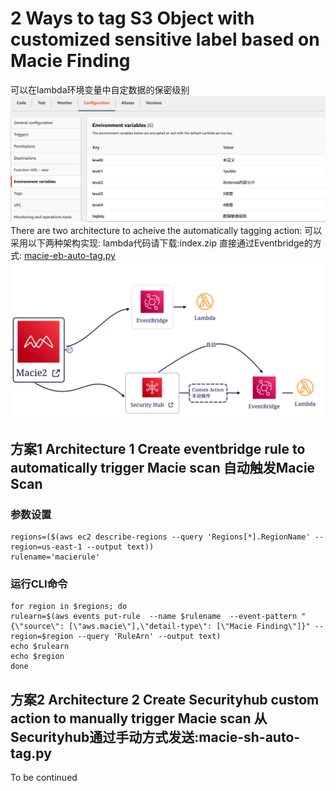# 2 Ways to tag S3 Object with customized sensitive label based on Macie Finding


可以在lambda环境变量中自定数据的保密级别
![snapshot](https://github.com/jessicawyc/Macie-auto-tag/blob/main/macie-define-level.png)
There are two architecture to acheive the automatically tagging action:
可以采用以下两种架构实现:
lambda代码请下载:index.zip
直接通过Eventbridge的方式: [macie-eb-auto-tag.py](https://github.com/jessicawyc/Macie-auto-tag/blob/main/macie-eb-auto-tag.py)
![diagram](https://github.com/jessicawyc/Macie-auto-tag/blob/main/maci-auto-tag-architect.png)


## 方案1 Architecture 1 Create eventbridge rule to automatically trigger Macie scan 自动触发Macie Scan
### 参数设置
```
regions=($(aws ec2 describe-regions --query 'Regions[*].RegionName' --region=us-east-1 --output text))
rulename='macierule'
```
### 运行CLI命令
```
for region in $regions; do
rulearn=$(aws events put-rule  --name $rulename  --event-pattern "{\"source\": [\"aws.macie\"],\"detail-type\": [\"Macie Finding\"]}" --region=$region --query 'RuleArn' --output text)
echo $rulearn
echo $region
done
```
## 方案2 Architecture 2 Create Securityhub custom action to manually trigger Macie scan 从Securityhub通过手动方式发送:macie-sh-auto-tag.py
To be continued
